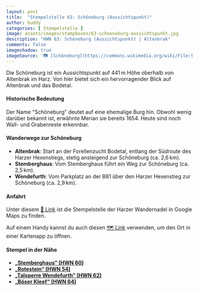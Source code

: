 ```yaml
---
layout: post
title:  "Stempelstelle 63: Schöneburg (Aussichtspunkt)"
author: buddy
categories: [ Stempelstelle ]
image: assets/images/stampboxes/63-schoeneburg-aussichtspunkt.jpg
description: "HWN 63: Schöneburg (Aussichtspunkt) | Altenbrak"
comments: false
imageshadow: true
imageSource: '📷 [Schöneburg](https://commons.wikimedia.org/wiki/File:Sch%C3%B6neburg.jpg) von <a href="//commons.wikimedia.org/wiki/User:B.Thomas95" title="User:B.Thomas95">Thomas Binder</a> unter Lizenz [CC BY-SA 4.0](https://creativecommons.org/licenses/by-sa/4.0)'
---
```


Die Schöneburg ist ein Aussichtspunkt auf 441 m Höhe oberhalb von Altenbrak im Harz. Von hier bietet sich ein hervorragender Blick auf Altenbrak und das Bodetal.

#### Historische Bedeutung

Der Name "Schöneburg" deutet auf eine ehemalige Burg hin. Obwohl wenig darüber bekannt ist, erwähnte Merian sie bereits 1654. Heute sind noch Wall- und Grabenreste erkennbar.

#### Wanderwege zur Schöneburg

- **Altenbrak**: Start an der Forellenzucht Bodetal, entlang der Südroute des Harzer Hexenstiegs, stetig ansteigend zur Schöneburg (ca. 2,6 km).
- **Stemberghaus**: Vom Stemberghaus führt ein Weg zur Schöneburg (ca. 2,5 km).
- **Wendefurth**: Vom Parkplatz an der B81 über den Harzer Hexenstieg zur Schöneburg (ca. 2,9 km).

#### Anfahrt

Unter diesem [📍 Link](https://www.google.com/maps/dir/?api=1&origin=&destination=51.72978%2C%2010.92309) ist die Stempelstelle der Harzer Wandernadel in Google Maps zu finden.

<div class="android-only">
  Auf einem Handy kannst du auch diesen 
  <a href="geo:51.72978,10.92309">🗺️ Link</a> 
  verwenden, um den Ort in einer Kartenapp zu öffnen.
  <p></p>
</div>

#### Stempel in der Nähe

- [**„Stemberghaus“ (HWN 60)**](/stempelstelle-060-stemberghaus-koehlerei)
- [**„Rotestein“ (HWN 54)**](/stempelstelle-054-rotestein)
- [**„Talsperre Wendefurth“ (HWN 62)**](/stempelstelle-062-talsperre-wendefurth-talsperrenblick)
- [**„Böser Kleef“ (HWN 64)**](/stempelstelle-064-boeser-kleef-aussichtspunkt)
